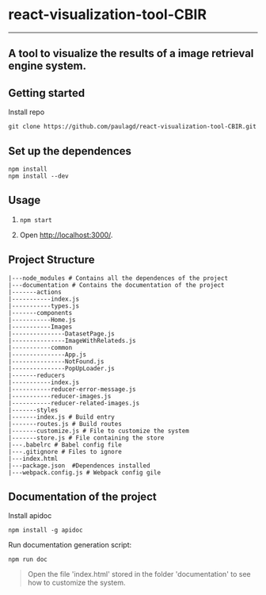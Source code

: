# react-visualization-tool-CBIR
---
A tool to visualize the results of a image retrieval engine system.
---

## Getting started

Install repo
```
git clone https://github.com/paulagd/react-visualization-tool-CBIR.git
```
Set up the dependences
---
```
npm install
npm install --dev
```
Usage
---

1. `npm start`

2. Open [http://localhost:3000/](http://localhost:3000/).


## Project Structure

```
|---node_modules # Contains all the dependences of the project
|---documentation # Contains the documentation of the project
|-------actions
|-----------index.js
|-----------types.js
|-------components
|-----------Home.js
|-----------Images
|---------------DatasetPage.js
|---------------ImageWithRelateds.js
|-----------common
|---------------App.js
|---------------NotFound.js
|---------------PopUpLoader.js
|-------reducers
|-----------index.js
|-----------reducer-error-message.js
|-----------reducer-images.js
|-----------reducer-related-images.js
|-------styles
|-------index.js # Build entry
|-------routes.js # Build routes
|-------customize.js # File to customize the system
|-------store.js # File containing the store
|---.babelrc # Babel config file
|---.gitignore # Files to ignore
|---index.html
|---package.json  #Dependences installed
|---webpack.config.js # Webpack config gile

```

## Documentation of the project

Install apidoc
```
npm install -g apidoc

```

Run documentation generation script:
```
npm run doc

```

> Open the file 'index.html' stored in the folder 'documentation' to see how to customize the system.
